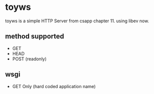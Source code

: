 # toyws
toyws is a simple HTTP Server from csapp chapter 11.
using libev now.

## method supported
* GET
* HEAD
* POST (readonly)

## wsgi
* GET Only (hard coded application name)
